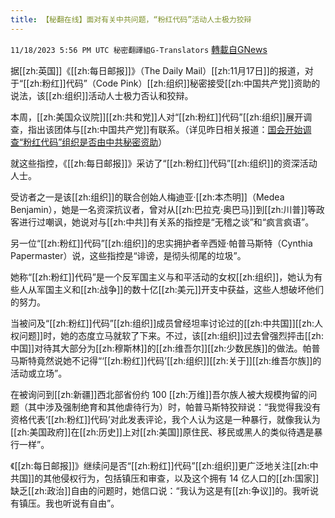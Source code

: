 ```yaml
---
title: 【秘翻在线】面对有关中共问题，“粉红代码”活动人士极力狡辩
---
```

`11/18/2023 5:56 PM UTC 秘密翻譯組G-Translators` [轉載自GNews](https://gnews.org/articles/1992099)

        

据[[zh:英国]]《[[zh:每日邮报]]》（The Daily Mail）[[zh:11月17日]]的报道，对于“[[zh:粉红]]代码”（Code Pink）[[zh:组织]]秘密接受[[zh:中国共产党]]资助的说法，该[[zh:组织]]活动人士极力否认和狡辩。

本周，[[zh:美国众议院]][[zh:共和党]]人对“[[zh:粉红]]代码”[[zh:组织]]展开调查，指出该团体与[[zh:中国共产党]]有联系。（详见昨日相关报道：[国会开始调查“粉红代码”组织是否由中共秘密资助](https://gnews.org/m/1988942)）

就这些指控，《[[zh:每日邮报]]》采访了“[[zh:粉红]]代码”[[zh:组织]]的资深活动人士。

受访者之一是该[[zh:组织]]的联合创始人梅迪亚·[[zh:本杰明]]（Medea Benjamin），她是一名资深抗议者，曾对从[[zh:巴拉克·奥巴马]]到[[zh:川普]]等政客进行过嘲讽，她说对与[[zh:中共]]有关系的指控是“无稽之谈”和“疯言疯语”。

另一位“[[zh:粉红]]代码”[[zh:组织]]的忠实拥护者辛西娅·帕普马斯特（Cynthia Papermaster）说，这些指控是“诽谤，是彻头彻尾的垃圾”。

她称“[[zh:粉红]]代码”是一个反军国主义与和平活动的女权[[zh:组织]]，她认为有些人从军国主义和[[zh:战争]]的数十亿[[zh:美元]]开支中获益，这些人想破坏他们的努力。

当被问及“[[zh:粉红]]代码”[[zh:组织]]成员曾经坦率讨论过的[[zh:中共国]][[zh:人权问题]]时，她的态度立马就软了下来。不过，该[[zh:组织]]过去曾强烈抨击[[zh:中国]]对待其大部分为[[zh:穆斯林]]的[[zh:维吾尔]][[zh:少数民族]]的做法。帕普马斯特竟然说她不记得“‘[[zh:粉红]]代码’[[zh:组织]][[zh:关于]][[zh:维吾尔族]]的活动或立场”。

在被询问到[[zh:新疆]]西北部省份约 100 [[zh:万维]]吾尔族人被大规模拘留的问题（其中涉及强制绝育和其他虐待行为）时，帕普马斯特狡辩说：“我觉得我没有资格代表‘[[zh:粉红]]代码’对此发表评论，我个人认为这是一种暴行，就像我认为[[zh:美国政府]]在[[zh:历史]]上对[[zh:美国]]原住民、移民或黑人的类似待遇是暴行一样”。

《[[zh:每日邮报]]》继续问是否“[[zh:粉红]]代码”[[zh:组织]]更广泛地关注[[zh:中共国]]的其他侵权行为，包括镇压和审查，以及这个拥有 14 亿人口的[[zh:国家]]缺乏[[zh:政治]]自由的问题时，她信口说：“我认为这是有[[zh:争议]]的。我听说有镇压。我也听说有自由”。
